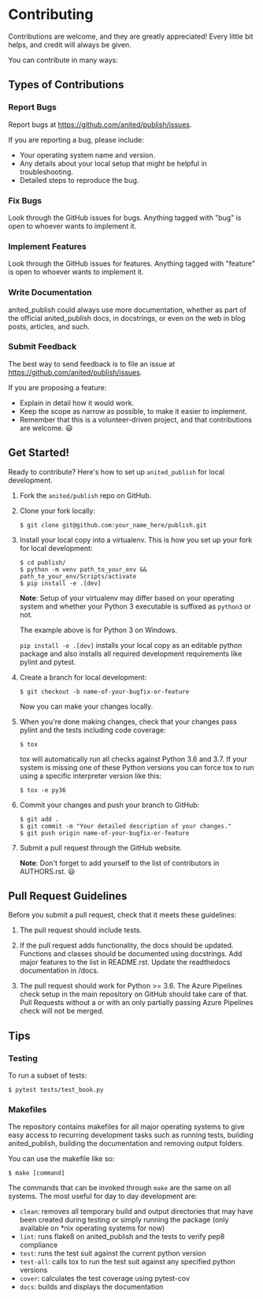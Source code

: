 # Contributing

Contributions are welcome, and they are greatly appreciated! Every
little bit helps, and credit will always be given.

You can contribute in many ways:

## Types of Contributions

### Report Bugs

Report bugs at https://github.com/anited/publish/issues.

If you are reporting a bug, please include:

* Your operating system name and version.
* Any details about your local setup that might be helpful in troubleshooting.
* Detailed steps to reproduce the bug.

### Fix Bugs

Look through the GitHub issues for bugs. Anything tagged with "bug"
is open to whoever wants to implement it.

### Implement Features

Look through the GitHub issues for features. Anything tagged with "feature"
is open to whoever wants to implement it.

### Write Documentation

anited_publish could always use more documentation, whether as part of the
official anited_publish docs, in docstrings, or even on the web in blog posts,
articles, and such.

### Submit Feedback

The best way to send feedback is to file an issue at https://github.com/anited/publish/issues.

If you are proposing a feature:

* Explain in detail how it would work.
* Keep the scope as narrow as possible, to make it easier to implement.
* Remember that this is a volunteer-driven project, and that contributions
  are welcome. :smiley:

## Get Started!

Ready to contribute? Here's how to set up `anited_publish` for local development.

1. Fork the `anited/publish` repo on GitHub.

2. Clone your fork locally:

   ~~~shell
   $ git clone git@github.com:your_name_here/publish.git
   ~~~

3. Install your local copy into a virtualenv. This is how you set up your fork for local 
   development:

   ~~~shell
   $ cd publish/
   $ python -m venv path_to_your_env && path_to_your_env/Scripts/activate
   $ pip install -e .[dev]
   ~~~

   **Note**: Setup of your virtualenv may differ based on your operating system and whether 
   your Python 3 executable is suffixed as `python3` or not.

   The example above is for Python 3 on Windows.

   `pip install -e .[dev]` installs your local copy as an editable python package and also 
   installs all required development requirements like pylint and pytest.

5. Create a branch for local development:

   ~~~shell
   $ git checkout -b name-of-your-bugfix-or-feature
   ~~~

   Now you can make your changes locally.

6. When you're done making changes, check that your changes pass pylint and the tests including
   code coverage:

   ~~~shell
   $ tox
   ~~~

   tox will automatically run all checks against Python 3.6 and 3.7. If your system is 
   missing one of these Python versions you can force tox to run using a specific interpreter 
   version like this:

   ~~~shell
   $ tox -e py36
   ~~~

7. Commit your changes and push your branch to GitHub:

   ~~~shell
   $ git add .
   $ git commit -m "Your detailed description of your changes."
   $ git push origin name-of-your-bugfix-or-feature
   ~~~

8. Submit a pull request through the GitHub website.

   **Note**: Don't forget to add yourself to the list of contributors in AUTHORS.rst. :smiley:

## Pull Request Guidelines

Before you submit a pull request, check that it meets these guidelines:

1. The pull request should include tests.

2. If the pull request adds functionality, the docs should be updated.
   Functions and classes should be documented using docstrings.
   Add major features to the list in README.rst.
   Update the readthedocs documentation in /docs.
   
3. The pull request should work for Python >= 3.6. The Azure Pipelines check setup
   in the main repository on GitHub should take care of that. Pull Requests without a or with
   an only partially passing Azure Pipelines check will not be merged.

## Tips

### Testing

To run a subset of tests:

~~~shell
$ pytest tests/test_book.py
~~~


### Makefiles

The repository contains makefiles for all major operating systems  to give
easy access to recurring development tasks such as running tests, building
anited_publish, building the documentation and removing output folders.

You can use the makefile like so:

~~~shell
$ make [command]
~~~

The commands that can be invoked through `make` are the same on
all systems. The most useful for day to day development are:

 * `clean`: removes all temporary build and output directories that may have
   been created during testing or simply running the package (only available on
   *nix operating systems for now)
 * `lint`: runs flake8 on anited_publish and the tests to verify pep8 compliance
 * `test`: runs the test suit against the current python version
 * `test-all`: calls tox to run the test suit against any specified python
   versions
 * `cover`: calculates the test coverage using pytest-cov
 * `docs`: builds and displays the documentation

